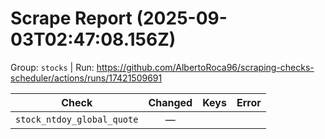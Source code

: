 # Scrape Report (2025-09-03T02:47:08.156Z)

Group: `stocks`  |  Run: https://github.com/AlbertoRoca96/scraping-checks-scheduler/actions/runs/17421509691

| Check | Changed | Keys | Error |
|---|:---:|:--|:--|
| `stock_ntdoy_global_quote` | — |  |  |
